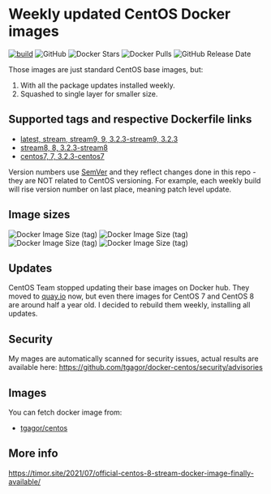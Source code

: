Weekly updated CentOS Docker images
===================================

[![build](https://github.com/tgagor/docker-centos/actions/workflows/build.yml/badge.svg?branch=master)](https://github.com/tgagor/docker-centos/actions/workflows/build.yml)
![GitHub](https://img.shields.io/github/license/tgagor/docker-centos)
![Docker Stars](https://img.shields.io/docker/stars/tgagor/centos)
![Docker Pulls](https://img.shields.io/docker/pulls/tgagor/centos)
![GitHub Release Date](https://img.shields.io/github/release-date/tgagor/docker-centos)

Those images are just standard CentOS base images, but:
1. With all the package updates installed weekly.
2. Squashed to single layer for smaller size.

## Supported tags and respective Dockerfile links

* [latest, stream, stream9, 9, 3.2.3-stream9, 3.2.3](https://github.com/tgagor/docker-centos/blob/master/stream9/Dockerfile)
* [stream8, 8, 3.2.3-stream8](https://github.com/tgagor/docker-centos/blob/master/stream8/Dockerfile)
* [centos7, 7, 3.2.3-centos7](https://github.com/tgagor/docker-centos/blob/master/centos7/Dockerfile)

Version numbers use [SemVer](https://semver.org) and they reflect changes done in this repo - they are NOT related to CentOS versioning. For example, each weekly build will rise version number on last place, meaning patch level update.

## Image sizes
![Docker Image Size (tag)](https://img.shields.io/docker/image-size/tgagor/centos/7?label=centos%3A7%20size)
![Docker Image Size (tag)](https://img.shields.io/docker/image-size/tgagor/centos/8?label=centos%3A8%20size)
![Docker Image Size (tag)](https://img.shields.io/docker/image-size/tgagor/centos/stream8?label=centos%3Astream8%20size)
![Docker Image Size (tag)](https://img.shields.io/docker/image-size/tgagor/centos/stream9?label=centos%3Astream9%20size)

## Updates

CentOS Team stopped updating their base images on Docker hub.  They moved to [quay.io](https://quay.io/repository/centos/centos?tab=tags) now, but even there images for CentOS 7 and CentOS 8 are around half a year old. I decided to rebuild them weekly, installing all updates.

## Security
My mages are automatically scanned for security issues, actual results are available here: https://github.com/tgagor/docker-centos/security/advisories

## Images
You can fetch docker image from:
* [tgagor/centos](https://hub.docker.com/r/tgagor/centos)

## More info

https://timor.site/2021/07/official-centos-8-stream-docker-image-finally-available/
